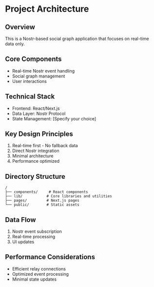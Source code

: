 # Project Architecture

## Overview
This is a Nostr-based social graph application that focuses on real-time data only.

## Core Components
- Real-time Nostr event handling
- Social graph management
- User interactions

## Technical Stack
- Frontend: React/Next.js
- Data Layer: Nostr Protocol
- State Management: [Specify your choice]

## Key Design Principles
1. Real-time first - No fallback data
2. Direct Nostr integration
3. Minimal architecture
4. Performance optimized

## Directory Structure
```
/
├── components/     # React components
├── lib/           # Core libraries and utilities
├── pages/         # Next.js pages
└── public/        # Static assets
```

## Data Flow
1. Nostr event subscription
2. Real-time processing
3. UI updates

## Performance Considerations
- Efficient relay connections
- Optimized event processing
- Minimal state updates 